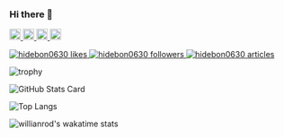 ### Hi there 👋

<p align="left"> 
  <a href="http://twitter.com/hidebon_0630">
    <img height="20" src="https://img.shields.io/twitter/follow/hidebon_0630?label=Twitter&logo=twitter&style=flat" />
  </a>
  <a href="https://github.com/hidebon0630">
    <img height="20" src="https://img.shields.io/github/followers/hidebon0630?label=follow&logo=github&style=flat" />
  </a>
  <a href="http://qiita.com/hidebon0630">
    <img height="20" src="https://qiita-badge.apiapi.app/s/hidebon0630/posts.svg" />
  </a>
  <//qiita.com/hidebon0630">
    <img height="20" src="https://qiita-badge.apiapi.app/s/hidebon0630/contributions.svg" />
  </a>
</p>
  
<p align="left"> 
  <a href="https://zenn.dev/hidebon0630">
    <img src="https://zenn.badge.nikaera.com/s/hidebon0630/likes?style=plastic" alt="hidebon0630 likes" />
  </a>
  <a href="https://zenn.dev/hidebon0630/followers">
    <img src="https://zenn.badge.nikaera.com/s/hidebon0630/followers?style=plastic" alt="hidebon0630 followers" />
  </a>
  <a href="https://zenn.dev/hidebon0630/articles">
    <img src="https://zenn.badge.nikaera.com/s/hidebon0630/articles?style=plastic" alt="hidebon0630 articles" />
  </a>
</p>
  
![trophy](https://github-profile-trophy.vercel.app/?username=hidebon0630&theme=onedark)

![GitHub Stats Card](https://github-readme-stats.vercel.app/api?username=hidebon0630)
  
![Top Langs](https://github-readme-stats.vercel.app/api/top-langs/?username=hidebon0630&layout=compact)
  
![willianrod's wakatime stats](https://github-readme-stats.vercel.app/api/wakatime?username=hidebon0630)

<!--
**hidebon0630/hidebon0630** is a ✨ _special_ ✨ repository because its `README.md` (this file) appears on your GitHub profile.

Here are some ideas to get you started:

- 🔭 I’m currently working on ...
- 🌱 I’m currently learning ...
- 👯 I’m looking to collaborate on ...
- 🤔 I’m looking for help with ...
- 💬 Ask me about ...
- 📫 How to reach me: ...
- 😄 Pronouns: ...
- ⚡ Fun fact: ...
-->
